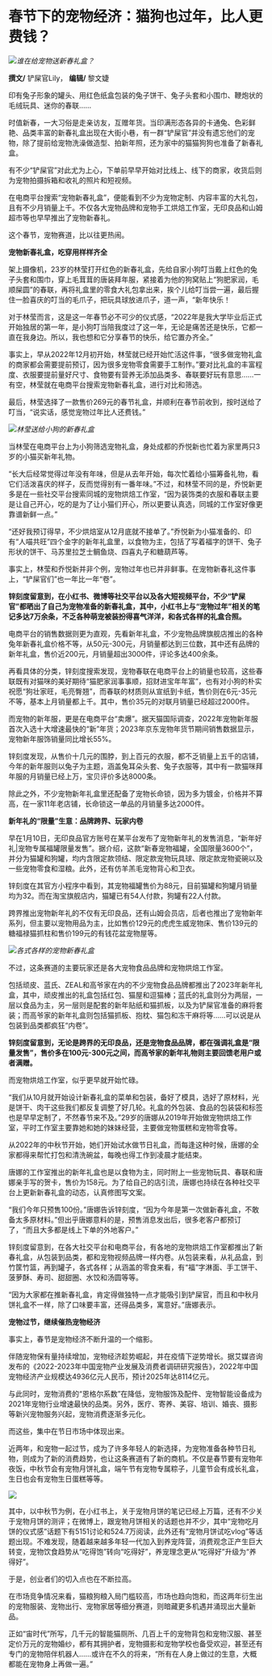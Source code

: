 # 春节下的宠物经济：猫狗也过年，比人更费钱？

![](https://inews.gtimg.com/newsapp_bt/0/15624237375/1000)_谁在给宠物送新春礼盒？_

**撰文/** 铲屎官Lily， **编辑/** 黎文婕

印有兔子形象的罐头、用红色纸盒包装的兔子饼干、兔子头套和小围巾、鞭炮状的毛绒玩具、迷你的春联……

时值新春，一大习俗是走亲访友，互赠年货。当印满形态各异的卡通兔、色彩鲜艳、品类丰富的新春礼盒出现在大街小巷，有一群“铲屎官”并没有遗忘他们的宠物，除了提前给宠物洗澡做造型、拍新年照，还为家中的猫猫狗狗也准备了新春礼盒。

有不少“铲屎官”对此尤为上心，下单前早早开始对比线上、线下的商家，收货后则为宠物拍摄拆箱和收礼的照片和短视频。

在电商平台搜索“宠物新春礼盒”，便能看到不少为宠物定制、内容丰富的大礼包，且有不少月销量上千。不仅各大宠物品牌和宠物手工烘焙工作室，无印良品和山姆超市等也早早推出了宠物新春礼。

这个春节，宠物赛道，比以往更热闹。

**宠物新春礼盒，吃穿用样样齐全**

架上摄像机，23岁的林莹打开红色的新春礼盒，先给自家小狗叮当戴上红色的兔子头套和围巾，穿上毛茸茸的唐装拜年服，紧接着为他的狗窝贴上“狗肥家润，毛顺屎圆”的春联，再将礼盒里的零食大礼包拿出来，挨个儿给叮当尝一遍，最后握住一脸喜庆的叮当的毛爪子，把玩具球放进爪子，道一声，“新年快乐！

对于林莹而言，这是这一年春节必不可少的仪式感，“2022年是我大学毕业后正式开始独居的第一年，是小狗叮当陪我度过了这一年，无论是痛苦还是快乐，它都一直在我身边。所以，我也想和它分享春节的快乐，给它置办齐全。”

事实上，早从2022年12月初开始，林莹就已经开始忙活这件事，“很多做宠物礼盒的商家都会需要提前预订，因为很多宠物零食需要手工制作。”要对比礼盒的丰富程度、衣服要提前量好尺寸、食物要有营养无添加品类多、春联要好玩有意思……一有空，林莹就在电商平台搜索宠物新春礼盒，进行对比和筛选。

最后，林莹选择了一款售价269元的春节礼盒，并顺利在春节前收到，按时送给了叮当，“说实话，感觉宠物过年比人还费钱。”

![](https://inews.gtimg.com/newsapp_bt/0/15624237378/1000)_林莹送给小狗的新春礼盒_

当林莹在电商平台上为小狗筛选宠物礼盒，身处成都的乔悦新也忙着为家里两只3岁的小猫买新年礼物。

“长大后经常觉得过年没有年味，但是从去年开始，每次忙着给小猫筹备礼物，看它们活泼喜庆的样子，反而觉得别有一番年味。”不过，和林莹不同的是，乔悦新更多是在一些社交平台搜索同城的宠物烘焙工作室，“因为装饰类的衣服和春联主要是让自己开心，吃的是为了让小猫们开心，所以更要认真选，同城的工作室好像更靠谱新鲜一点。”

“还好我预订得早，不少烘焙室从12月底就不接单了。”乔悦新为小猫准备的、印有“人喵共旺”四个金字的新年礼盒里，以食物为主，包括了写着福字的饼干、兔子形状的饼干、马苏里拉芝士鲷鱼烧、四喜丸子和糖葫芦等。

事实上，林莹和乔悦新并非个例，宠物过年也已并非鲜事。在宠物新春礼这件事上，“铲屎官们”也一年比一年“卷”。

**锌刻度留意到，在小红书、微博等社交平台以及各大短视频平台，不少“铲屎官”都晒出了自己为宠物准备的新春礼盒，其中，小红书上与“宠物过年”相关的笔记多达7万余条，不乏各种萌宠被装扮得喜气洋洋，和各式各样的礼盒合照。**

电商平台的销售数据则更为直观，先看新年礼盒，不少宠物品牌旗舰店推出的各种兔年新春礼盒价格不等，从50元-300元，月销量都达到三位数，其中还有品牌的新年礼盒，售价近200元，月销量超出3000件，评论多达400余条。

再看具体的分类，锌刻度搜索发现，宠物春联在电商平台上的销量也较高，这些春联既有对猫咪的美好期待“猫肥家润事事顺，招财进宝年年富”，也有对小狗的朴实祝愿“狗壮家旺，毛亮臀翘”，而春联的材质则从宣纸到卡纸，售价则在6元-35元不等，基本上月销量都上千。其中，售价35元的对联月销量已经超过2000件。

而宠物的新年服，更是在电商平台“卖爆”。据天猫国际调查，2022年宠物新年服首次入选十大增速最快的“新”年货；2023年京东宠物年货节期间销售数据显示，宠物新年服饰销量同比增长55%。

锌刻度发现，从售价十几元的围脖，到上百元的衣服，都不乏销量上五千的店铺，今年的新年服则以兔子为主题，涵盖兔耳朵头套、兔子衣服等，其中有一款猫咪拜年服的月销量已经上万，宝贝评价多达8000条。

除此之外，不少宠物新年礼盒里还配备了宠物长命锁，因为多为镀金，价格并不算高，在一家11年老店铺，长命锁这一单品的月销量多达2000件。

**新年礼的“限量”生意：品牌跨界、玩家内卷**

早在1月10日，无印良品官方账号在某平台发布了宠物新年礼的发售消息，“新年好礼|宠物专属福罐限量发售”。据介绍，这款“新春宠物福罐，全国限量3600个”，并分为猫罐和狗罐，均内含限定款领结、限定款宠物玩具球、限定款宠物瓷碗以及一些宠物零食和湿粮。此外，还有仿羊羔毛宠物背心和卫衣。

锌刻度在其官方小程序中看到，其宠物福罐售价为88元，目前猫罐和狗罐月销量均为32。而在淘宝旗舰店内，猫罐已有54人付款，狗罐有22人付款。

跨界推出宠物新年礼的不仅有无印良品，还有山姆会员店，后者也推出了宠物新年系列，但主要以宠物用品为主，比如售价129元的虎虎生威宠物床、售价139元的糖福禄猫抓柱和售价199元的有钱花盆宠物屋等。

![](https://inews.gtimg.com/newsapp_bt/0/15624237382/1000)_各式各样的宠物新春礼盒_

不过，这条赛道的主要玩家还是各大宠物食品品牌和宠物烘焙工作室。

包括顽皮、蓝氏、ZEAL和高爷家在内的不少宠物食品品牌都推出了2023年新年礼盒，其中，顽皮推出的礼盒包括红包、猫屋和逗猫棒；蓝氏的礼盒则分为两层，一层以食品为主，另一层则是配套的新年贴纸和猫抓板，以及为铲屎官准备的麻将套装；而高爷家的新年礼盒则包括猫抓板、抱枕、猫包和冻干麻将等……可以说是从包装到品类都疯狂“内卷”。

**锌刻度留意到，无论是跨界的无印良品，还是宠物食品品牌，都在强调礼盒是“限量发售”，售价多在100元-300元之间，而高爷家的新年礼物则主要回馈老用户或者满赠。**

而宠物烘焙工作室，似乎更早就开始忙碌。

“我们从10月就开始设计新春礼盒的菜单和包装，备好了模具，选好了原材料，光是饼干、肉干这些我们都反复调整了好几轮。礼盒的外包装、食品的包装袋和标签也是早早定制了，不然春节来不及。”29岁的唐娜从2019年开始做宠物烘焙工作室，平时工作室主要靠她和她的妹妹经营，主要做宠物蛋糕和宠物零食等。

从2022年的中秋节开始，她们开始试水做节日礼盒，而每逢这种时候，唐娜的全家都得来帮忙打包和清洗碗盆，每晚也得工作到凌晨才能结束。

唐娜的工作室推出的新年礼盒也是以食物为主，同时附上一些宠物玩具、春联和唐娜亲手写的贺卡，售价为158元。为了给自己的店引流，唐娜也持续在各种社交平台上更新新春礼盒的动态，认真修图写文案。

“我们今年只预售100份。”唐娜告诉锌刻度，“因为今年是第一次做新春礼盒，不敢备太多原材料。”但出乎唐娜意料的是，预售消息发出后，很多老客户都预订了，“而且大多都是线上下单的外地客户。”

锌刻度留意到，在各大社交平台和电商平台，有各地的宠物烘焙工作室都推出了新春礼盒，从包装到品类，都和宠物视频品牌一样内卷。从包装来看，从礼品盒，到竹筐竹篮，再到罐子，各式各样；从涵盖的零食来看，有“福”字淋面、手工饼干、菠萝酥、寿司、甜甜圈、水饺和汤圆等等。

“因为大家都在推新春礼盒，肯定得做独特一点才能吸引到铲屎官，而且和中秋月饼礼盒不一样，除了口味要丰富，还得品类多，寓意好。”唐娜表示。

**宠物过节，继续催热宠物经济**

事实上，春节是宠物经济不断升温的一个缩影。

伴随宠物保有量持续增加，宠物经济趁势崛起，并在疫情下逆势增长。据艾媒咨询发布的《2022-2023年中国宠物产业发展及消费者调研研究报告》，2022年中国宠物经济产业规模达4936亿元人民币，预计2025年达8114亿元。

与此同时，宠物消费的“恩格尔系数”在降低，宠物服饰及配件、宠物智能设备成为2021年宠物行业增速最快的品类。另外，医疗、寄养、美容、培训、婚丧、摄影等新兴宠物服务兴起，宠物消费逐渐多元化。

而这些，集中在节日市场中体现出来。

近两年，和宠物一起过节，成为了许多年轻人的新选择，为宠物准备各种节日礼物，则成为了新的消费趋势，也让这条赛道有了新的商机。不仅是春节要有宠物年夜饭，中秋节会有宠物月饼礼盒，端午节有宠物专属粽子，儿童节会有成长礼盒，生日也会有宠物生日蛋糕等等。

![](https://inews.gtimg.com/newsapp_bt/0/15624237396/1000)

其中，以中秋节为例，在小红书上，关于宠物月饼的笔记已经上万篇，还有不少关于宠物月饼的测评；在微博上，跟宠物月饼相关的话题也并不少，其中“宠物吃月饼的仪式感”话题下有5151讨论和524.7万阅读，此外还有“宠物月饼试吃vlog”等话题出现。不难发现，随着越来越多年轻一代加入到养宠阵营，消费观念正产生巨大转变，宠物饮食趋势从“吃得饱”转向“吃得好”，养宠理念更从“吃得好”升级为“养得好”。

于是，创业者们的切入点也在不断拉高。

在市场竞争情况来看，猫粮狗粮入局门槛较高，市场也趋向饱和，而这两年衍生出的宠物服装、宠物出行、宠物家居等细分赛道，则暗藏更多机遇并涌现出大量新品。

正如“宙时代”所写，几千元的智能猫厕所、几百上千的宠物背包和宠物汉服、甚至定价万元的宠物婚纱，都有其拥护者，宠物摄影和宠物学校也备受欢迎，甚至还有专门的宠物陪伴机器人……或许在不久的将来，“所有在人身上做过的生意，大概都能在宠物身上再做一遍。”

